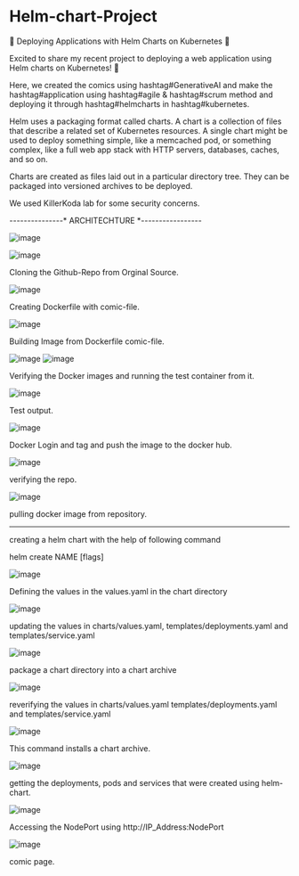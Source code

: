 # Helm-chart-Project

🚀 Deploying Applications with Helm Charts on Kubernetes 🚀

Excited to share my recent project to deploying a web application using Helm charts on Kubernetes! 🎉

Here, we created the comics using hashtag#GenerativeAI and make the hashtag#application using hashtag#agile & hashtag#scrum method and deploying it through hashtag#helmcharts in hashtag#kubernetes.

Helm uses a packaging format called charts. A chart is a collection of files that describe a related set of Kubernetes resources. A single chart might be used to deploy something simple, like a memcached pod, or something complex, like a full web app stack with HTTP servers, databases, caches, and so on.

Charts are created as files laid out in a particular directory tree. They can be packaged into versioned archives to be deployed.


We used KillerKoda lab for some security concerns.


---------------* ARCHITECHTURE *-----------------

![image](https://github.com/user-attachments/assets/54177ed6-ef04-4990-b689-dd7329e86324)



![image](https://github.com/user-attachments/assets/627546d9-63b6-4ac8-b9b3-fcdbf1369ab6)

Cloning the Github-Repo from Orginal Source.



![image](https://github.com/user-attachments/assets/1fba6d5b-f6c3-4c7f-88a7-785d4515033f)

Creating Dockerfile with comic-file.


![image](https://github.com/user-attachments/assets/ab90e0e6-91a3-4982-9540-cad30c563405)

Building Image from Dockerfile comic-file.


![image](https://github.com/user-attachments/assets/79be5a72-f965-4d75-aa24-60c3b7530a06)
![image](https://github.com/user-attachments/assets/54927a25-4ca2-4e63-9b14-13b55e09d135)

Verifying the Docker images and running the test container from it.


![image](https://github.com/user-attachments/assets/346a9add-4f88-43fe-a04f-e50dd16e46ed)

Test output.



![image](https://github.com/user-attachments/assets/8e1b6e21-77a2-404e-bc0e-d0a1ca968b2b)

Docker Login and tag and push the image to the docker hub.



![image](https://github.com/user-attachments/assets/7add7312-fa6b-43da-a7b5-0ee5d545250d)

verifying the repo.



![image](https://github.com/user-attachments/assets/3af3cc2d-e57e-45b0-9cbb-c1074809b195)

pulling docker image from repository.

--------------------------------------------------------------------------------------------------------------------------------------------------------------------------------------------

creating a helm chart with the help
of following command

helm create NAME [flags]


![image](https://github.com/user-attachments/assets/d33b424e-d80e-45e5-8804-1a86fd5c683f)

Defining the values in the values.yaml in the chart directory



![image](https://github.com/user-attachments/assets/540d9f60-bbad-4cee-bd5c-9a2662686ea7)

updating the values in charts/values.yaml, templates/deployments.yaml and templates/service.yaml



![image](https://github.com/user-attachments/assets/a19c0a74-c9a2-4426-9666-f428249a12ca)

package a chart directory into a chart archive


![image](https://github.com/user-attachments/assets/7de45fe2-9817-43d8-8384-1f44471c0a93)

reverifying the values in charts/values.yaml templates/deployments.yaml and templates/service.yaml


![image](https://github.com/user-attachments/assets/34261a0b-49d9-4a4e-bb6d-1c0acb16a052)

This command installs a chart archive.



![image](https://github.com/user-attachments/assets/e842721f-51d8-4cef-8419-43126c0b3f18)

getting the deployments, pods and services that were created using helm-chart.



![image](https://github.com/user-attachments/assets/cd54d4e6-f000-4c93-aceb-8b09c817379c)

Accessing the NodePort using http://IP_Address:NodePort



![image](https://github.com/user-attachments/assets/ea5aed00-4804-447a-9a47-e1d0a4a60fdd)

comic page.
